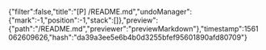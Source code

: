 {"filter":false,"title":"[P] /README.md","undoManager":{"mark":-1,"position":-1,"stack":[]},"preview":{"path":"/README.md","previewer":"previewMarkdown"},"timestamp":1561062609626,"hash":"da39a3ee5e6b4b0d3255bfef95601890afd80709"}